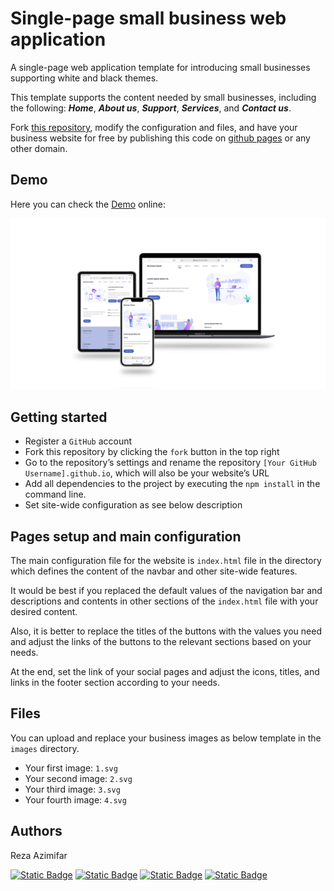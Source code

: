 # Single-page small business web application
A single-page web application template for introducing small businesses supporting white and black themes.

This template supports the content needed by small businesses, including the following:
***Home***, ***About us***, ***Support***, ***Services***, and ***Contact us***.

Fork [this repository](https://github.com/reza-azimifar/single-page-small-business-web-application), modify the configuration and files, and have your business website for free by publishing this code on [github pages](https://pages.github.com/) or any other domain.


## Demo 
Here you can check the [Demo](https://www.rezaexplains.com/) online:

![Demo Image](./src/images/demo.png)


## Getting started
+ Register a `GitHub` account
+ Fork this repository by clicking the `fork` button in the top right
+ Go to the repository’s settings and rename the repository `[Your GitHub Username].github.io`, which will also be your website’s URL
+ Add all dependencies to the project by executing the `npm install` in the command line.
+ Set site-wide configuration as see below description


## Pages setup and main configuration
The main configuration file for the website is `index.html` file in the directory which defines the content of the navbar and other site-wide features.

It would be best if you replaced the default values of the navigation bar and descriptions and contents in other sections of the `index.html` file with your desired content.

Also, it is better to replace the titles of the buttons with the values you need and adjust the links of the buttons to the relevant sections based on your needs.

At the end, set the link of your social pages and adjust the icons, titles, and links in the footer section according to your needs.


## Files
You can upload and replace your business images as below template in the `images` directory. 

+ Your first image: `1.svg`
+ Your second image: `2.svg`
+ Your third image: `3.svg`
+ Your fourth image: `4.svg`
  

## Authors
Reza Azimifar

<a href="https://rezaexplains.com/">![Static Badge](https://img.shields.io/badge/website%20-%20%23282828?style=for-the-badge&logo=esri&logoColor=%23CCFF00&color=%23282828)</a>
<a href="mailto:azimifar.reza@gmail.com@gmail.com">![Static Badge](https://img.shields.io/badge/Gmail%20-%20%23282828?style=for-the-badge&logo=gmail&color=%23282828)</a>
<a href="https://www.linkedin.com/in/reza-azimifar/">![Static Badge](https://img.shields.io/badge/linkedin%20-%20%23282828?style=for-the-badge&logo=linkedin&logoColor=%230A66C2&color=%23282828)</a>
<a href="https://www.instagram.com/reza.explains/">![Static Badge](https://img.shields.io/badge/instagram%20-%20%23282828?style=for-the-badge&logo=instagram&color=%23282828)</a>